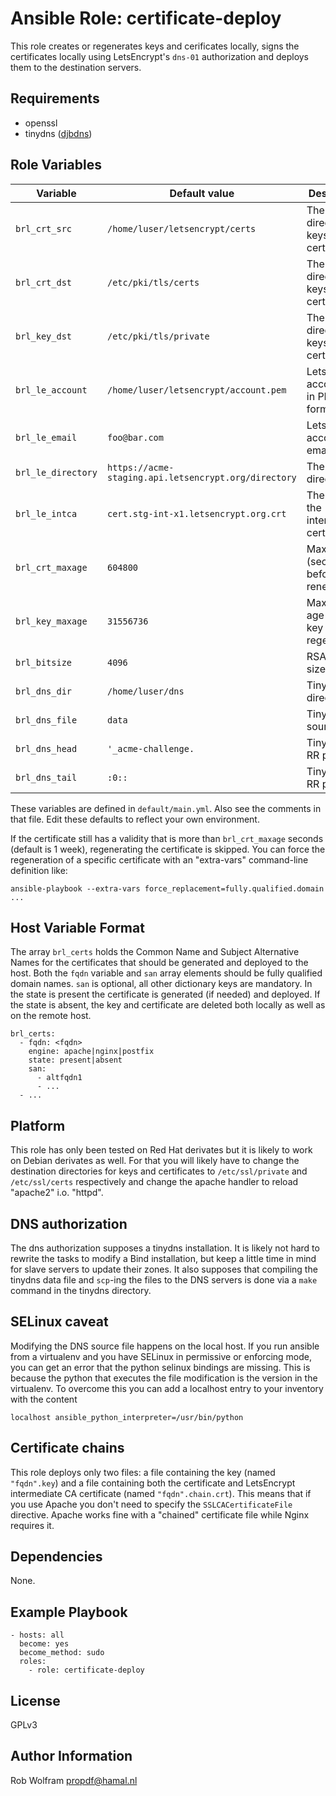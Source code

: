 Ansible Role: certificate-deploy
================================

This role creates or regenerates keys and cerificates locally, signs the
certificates locally using LetsEncrypt's `dns-01` authorization and deploys them
to the destination servers.


Requirements
------------

* openssl
* tinydns ([djbdns](http://cr.yp.to/djbdns.html))


Role Variables
--------------

| Variable           | Default value                                        | Description                                |
| ------------------ | ---------------------------------------------------- | ------------------------------------------ |
| `brl_crt_src`      | `/home/luser/letsencrypt/certs`                      | The local directory for keys and certs     |
| `brl_crt_dst`      | `/etc/pki/tls/certs`                                 | The local directory for keys and certs     |
| `brl_key_dst`      | `/etc/pki/tls/private`                               | The local directory for keys and certs     |
| `brl_le_account`   | `/home/luser/letsencrypt/account.pem`                | LetsEncrypt account key in PEM format      |
| `brl_le_email`     | `foo@bar.com`                                        | LetsEncrypt account email                  |
| `brl_le_directory` | `https://acme-staging.api.letsencrypt.org/directory` | The ACME directory.                        |
| `brl_le_intca`     | `cert.stg-int-x1.letsencrypt.org.crt`                | The name of the intermediate certificate.  |
| `brl_crt_maxage`   | `604800`                                             | Max validity (sec) of cert before renewal  |
| `brl_key_maxage`   | `31556736`                                           | Maximum age of the key before regeneration |
| `brl_bitsize`      | `4096`                                               | RSA key bit size                           |
| `brl_dns_dir`      | `/home/luser/dns`                                    | Tinydns directory                          |
| `brl_dns_file`     | `data`                                               | Tinydns source file                        |
| `brl_dns_head`     | `'_acme-challenge.`                                  | Tinydns TXT RR prefix                      |
| `brl_dns_tail`     | `:0::`                                               | Tinydns TXT RR postfix                     |

These variables are defined in `default/main.yml`. Also see the comments in that
file. Edit these defaults to reflect your own environment.

If the certificate still has a validity that is more than `brl_crt_maxage`
seconds (default is 1 week), regenerating the certificate is skipped. You can
force the regeneration of a specific certificate with an "extra-vars"
command-line definition like:
```
ansible-playbook --extra-vars force_replacement=fully.qualified.domain ...
```


Host Variable Format
--------------------
The array `brl_certs` holds the Common Name and Subject Alternative Names for
the certificates that should be generated and deployed to the host. Both the
`fqdn` variable and `san` array elements should be fully qualified domain names.
`san` is optional, all other dictionary keys are mandatory. In the state is
present the certificate is generated (if needed) and deployed. If the state is
absent, the key and certificate are deleted both locally as well as on the
remote host.

```
brl_certs:
  - fqdn: <fqdn>
    engine: apache|nginx|postfix
    state: present|absent
    san:
      - altfqdn1
      - ...
  - ...
```


Platform
--------

This role has only been tested on Red Hat derivates but it is likely to work on
Debian derivates as well. For that you will likely have to change the
destination directories for keys and certificates to `/etc/ssl/private` and
`/etc/ssl/certs` respectively and change the apache handler to reload "apache2"
i.o. "httpd".


DNS authorization
-----------------

The dns authorization supposes a tinydns installation. It is likely not hard to
rewrite the tasks to modify a Bind installation, but keep a little time in mind
for slave servers to update their zones. It also supposes that compiling the
tinydns data file and `scp`-ing the files to the DNS servers is done via a `make`
command in the tinydns directory.


SELinux caveat
--------------

Modifying the DNS source file happens on the local host. If you run ansible from
a virtualenv and you have SELinux in permissive or enforcing mode, you can get
an error that the python selinux bindings are missing. This is because the
python that executes the file modification is the version in the virtualenv. To
overcome this you can add a localhost entry to your inventory with the content
```
localhost ansible_python_interpreter=/usr/bin/python
```


Certificate chains
------------------

This role deploys only two files: a file containing the key (named `"fqdn".key`)
and a file containing both the certificate and LetsEncrypt intermediate CA
certificate (named `"fqdn".chain.crt`). This means that if you use Apache you
don't need to specify the `SSLCACertificateFile` directive. Apache works fine
with a "chained" certificate file while Nginx requires it.


Dependencies
------------

None.


Example Playbook
----------------

```
- hosts: all
  become: yes
  become_method: sudo
  roles:
    - role: certificate-deploy
```



License
-------

GPLv3


Author Information
------------------

Rob Wolfram <propdf@hamal.nl>
